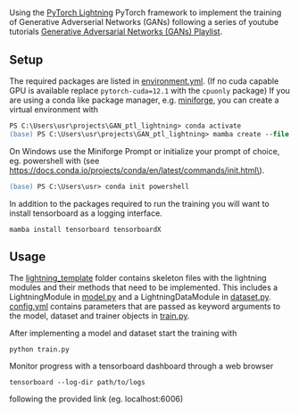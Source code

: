 # 

Using the [PyTorch Lightning](https://lightning.ai/docs/pytorch/stable/) PyTorch framework to implement the training of Generative Adverserial Networks (GANs) following a series of youtube tutorials [Generative Adversarial Networks (GANs) Playlist](https://www.youtube.com/playlist?list=PLhhyoLH6IjfwIp8bZnzX8QR30TRcHO8Va).


## Setup

The required packages are listed in [environment.yml](environment.yml). \(If no cuda capable GPU is available replace `pytorch-cuda=12.1` with the `cpuonly` package\)
If you are using a conda like package manager, e.g. [miniforge](https://github.com/conda-forge/miniforge#install), you can create a virtual environment with 
```ps
PS C:\Users\usr\projects\GAN_ptl_lightning> conda activate
(base) PS C:\Users\usr\projects\GAN_ptl_lightning> mamba create --file environment.yml
```
On Windows use the Miniforge Prompt or initialize your prompt of choice, eg. powershell with
\(see https://docs.conda.io/projects/conda/en/latest/commands/init.html\).
```ps
(base) PS C:\Users\usr> conda init powershell
```

In addition to the packages required to run the training you will want to install tensorboard as a logging interface.
```
mamba install tensorboard tensorboardX
```


## Usage

The [lightning_template](lightning_template/) folder contains skeleton files with the lightning modules and their methods that need to be implemented. This includes a LightningModule in [model.py](lightning_template/model.py)  and a LightningDataModule in [dataset.py](lightning_template/dataset.py). [config.yml](lightning_template/config.yml) contains parameters that are passed as keyword arguments to the model, dataset and trainer objects in [train.py](lightning_template/train.py).

After implementing a model and dataset start the training with
```
python train.py
```
Monitor progress with a tensorboard dashboard through a web browser
```
tensorboard --log-dir path/to/logs
```
following the provided link (eg. localhost:6006)


